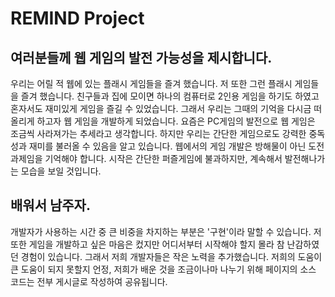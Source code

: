 # REMIND Project

## 여러분들께 웹 게임의 발전 가능성을 제시합니다.

우리는 어릴 적 웹에 있는 플래시 게임들을 즐겨 했습니다. 저 또한 그런 플래시 게임들을 즐겨 했습니다.
친구들과 집에 모이면 하나의 컴퓨터로 2인용 게임을 하기도 하였고 혼자서도 재미있게 게임을 즐길 수 있었습니다.
그래서 우리는 그때의 기억을 다시금 떠올리게 하고자 웹 게임을 개발하게 되었습니다.
요즘은 PC게임의 발전으로 웹 게임은 조금씩 사라져가는 추세라고 생각합니다.
하지만 우리는 간단한 게임으로도 강력한 중독성과 재미를 불러올 수 있음을 알고 있습니다.
웹에서의 게임 개발은 방해물이 아닌 도전과제임을 기억해야 합니다.
시작은 간단한 퍼즐게임에 불과하지만, 계속해서 발전해나가는 모습을 보일 것입니다.

## 배워서 남주자.
개발자가 사용하는 시간 중 큰 비중을 차지하는 부분은 '구현'이라 말할 수 있습니다.
저 또한 게임을 개발하고 싶은 마음은 컸지만 어디서부터 시작해야 할지 몰라 참 난감하였던 경험이 있습니다.
그래서 저희 개발자들은 작은 노력을 추가했습니다.
저희의 도움이 큰 도움이 되지 못할지 언정, 저희가 배운 것을 조금이나마 나누기 위해 페이지의 소스 코드는 전부 게시글로 작성하여 공유됩니다.
